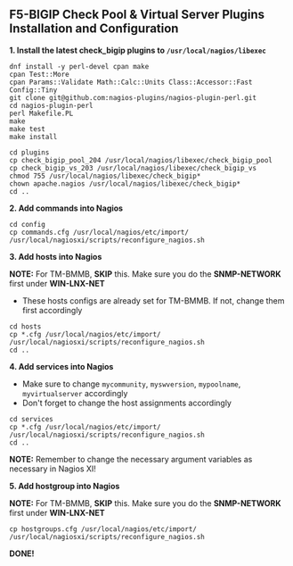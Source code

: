 ## F5-BIGIP Check Pool & Virtual Server Plugins Installation and Configuration

**1. Install the latest check_bigip plugins to `/usr/local/nagios/libexec`**

```
dnf install -y perl-devel cpan make
cpan Test::More
cpan Params::Validate Math::Calc::Units Class::Accessor::Fast Config::Tiny
git clone git@github.com:nagios-plugins/nagios-plugin-perl.git
cd nagios-plugin-perl
perl Makefile.PL
make
make test
make install

cd plugins
cp check_bigip_pool_204 /usr/local/nagios/libexec/check_bigip_pool
cp check_bigip_vs_203 /usr/local/nagios/libexec/check_bigip_vs
chmod 755 /usr/local/nagios/libexec/check_bigip*
chown apache.nagios /usr/local/nagios/libexec/check_bigip*
cd ..
```

**2. Add commands into Nagios**

```
cd config
cp commands.cfg /usr/local/nagios/etc/import/
/usr/local/nagiosxi/scripts/reconfigure_nagios.sh
```


**3. Add hosts into Nagios**

**NOTE:** For TM-BMMB, **SKIP** this. Make sure you do the **SNMP-NETWORK** first under **WIN-LNX-NET**

- These hosts configs are already set for TM-BMMB. If not, change them first accordingly

```
cd hosts
cp *.cfg /usr/local/nagios/etc/import/
/usr/local/nagiosxi/scripts/reconfigure_nagios.sh
cd ..
```


**4. Add services into Nagios**
- Make sure to change `mycommunity`, `myswversion`, `mypoolname`, `myvirtualserver` accordingly
- Don't forget to change the host assignments accordingly

```
cd services
cp *.cfg /usr/local/nagios/etc/import/
/usr/local/nagiosxi/scripts/reconfigure_nagios.sh
cd ..
```

**NOTE:** Remember to change the necessary argument variables as necessary in Nagios XI!


**5. Add hostgroup into Nagios**

**NOTE:** For TM-BMMB, **SKIP** this. Make sure you do the **SNMP-NETWORK** first under **WIN-LNX-NET**

```
cp hostgroups.cfg /usr/local/nagios/etc/import/
/usr/local/nagiosxi/scripts/reconfigure_nagios.sh
```


**DONE!**

